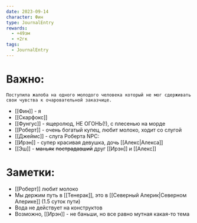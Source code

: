 ```yaml
---
date: 2023-09-14
character: Фин
type: JournalEntry
rewards:
  - +49зм
  - +2гк
tags:
  - JournalEntry
---
```

# Важно:
```
Поступила жалоба на одного молодого человека который не мог сдерживать свои чувства к очаровательной заказчице.
```
- [[Фин]] - я
- [[Скарфокс]]
- [[Фунгус]] - ящеролюд, НЕ ОГОНЬ(!), с плесенью на морде
- [[Роберт]] - очень богатый купец, любит молоко, ходит со слугой
- [[Джеймс]] - слуга Роберта
NPC:
- [[Ирэн]] - супер красивая девушка, дочь [[Алекс|Алекса]]
- [[Эш]] - ~~маньяк~~ ~~пострадавший~~ друг [[Ирэн]] и [[Алекс]]

# Заметки:
- [[Роберт]] любит молоко
- Мы держим путь в [[Тенерак]], это в [[Северный Алерик|Северном Алерике]] (1.5 суток пути)
- Вода не действует на конструктов
- Возможно, [[Ирэн]] - не баньши, но все равно мутная какая-то тема